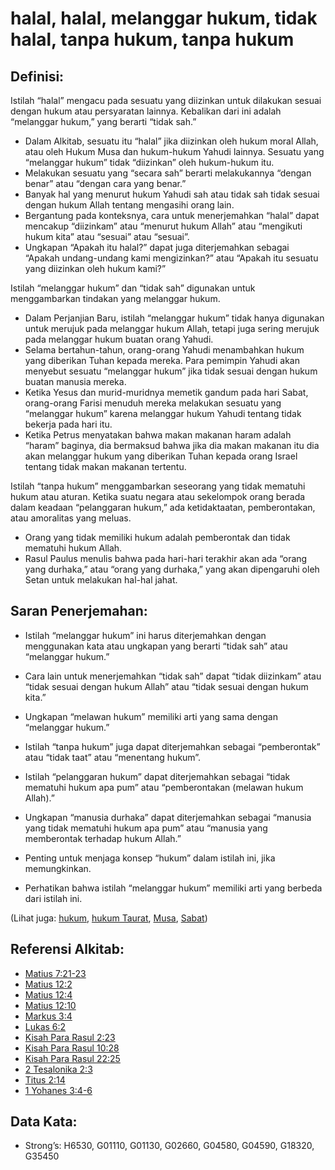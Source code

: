 # halal, halal, melanggar hukum, tidak halal, tanpa hukum, tanpa hukum

## Definisi:

Istilah “halal” mengacu pada sesuatu yang diizinkan untuk dilakukan sesuai dengan hukum atau persyaratan lainnya. Kebalikan dari ini adalah “melanggar hukum,” yang berarti “tidak sah.”

- Dalam Alkitab, sesuatu itu “halal” jika diizinkan oleh hukum moral Allah, atau oleh Hukum Musa dan hukum-hukum Yahudi lainnya. Sesuatu yang “melanggar hukum” tidak “diizinkan” oleh hukum-hukum itu.
- Melakukan sesuatu yang “secara sah” berarti melakukannya “dengan benar” atau “dengan cara yang benar.”
- Banyak hal yang menurut hukum Yahudi sah atau tidak sah tidak sesuai dengan hukum Allah tentang mengasihi orang lain.
- Bergantung pada konteksnya, cara untuk menerjemahkan “halal” dapat mencakup “diizinkam” atau “menurut hukum Allah” atau “mengikuti hukum kita” atau “sesuai” atau “sesuai”.
- Ungkapan “Apakah itu halal?” dapat juga diterjemahkan sebagai “Apakah undang-undang kami mengizinkan?” atau “Apakah itu sesuatu yang diizinkan oleh hukum kami?”

Istilah “melanggar hukum” dan “tidak sah” digunakan untuk menggambarkan tindakan yang melanggar hukum.

- Dalam Perjanjian Baru, istilah “melanggar hukum” tidak hanya digunakan untuk merujuk pada melanggar hukum Allah, tetapi juga sering merujuk pada melanggar hukum buatan orang Yahudi.
- Selama bertahun-tahun, orang-orang Yahudi menambahkan hukum yang diberikan Tuhan kepada mereka. Para pemimpin Yahudi akan menyebut sesuatu “melanggar hukum” jika tidak sesuai dengan hukum buatan manusia mereka.
- Ketika Yesus dan murid-muridnya memetik gandum pada hari Sabat, orang-orang Farisi menuduh mereka melakukan sesuatu yang “melanggar hukum” karena melanggar hukum Yahudi tentang tidak bekerja pada hari itu.
- Ketika Petrus menyatakan bahwa makan makanan haram adalah “haram” baginya, dia bermaksud bahwa jika dia makan makanan itu dia akan melanggar hukum yang diberikan Tuhan kepada orang Israel tentang tidak makan makanan tertentu.

Istilah “tanpa hukum” menggambarkan seseorang yang tidak mematuhi hukum atau aturan. Ketika suatu negara atau sekelompok orang berada dalam keadaan “pelanggaran hukum,” ada ketidaktaatan, pemberontakan, atau amoralitas yang meluas.

- Orang yang tidak memiliki hukum adalah pemberontak dan tidak mematuhi hukum Allah.
- Rasul Paulus menulis bahwa pada hari-hari terakhir akan ada “orang yang durhaka,” atau “orang yang durhaka,” yang akan dipengaruhi oleh Setan untuk melakukan hal-hal jahat.

## Saran Penerjemahan:

- Istilah “melanggar hukum” ini harus diterjemahkan dengan menggunakan kata atau ungkapan yang berarti “tidak sah” atau “melanggar hukum.”
- Cara lain untuk menerjemahkan “tidak sah” dapat “tidak diizinkam” atau “tidak sesuai dengan hukum Allah” atau “tidak sesuai dengan hukum kita.”
- Ungkapan “melawan hukum” memiliki arti yang sama dengan “melanggar hukum.”

- Istilah “tanpa hukum” juga dapat diterjemahkan sebagai “pemberontak” atau “tidak taat” atau “menentang hukum”.
- Istilah “pelanggaran hukum” dapat diterjemahkan sebagai “tidak mematuhi hukum apa pum” atau “pemberontakan (melawan hukum Allah).”
- Ungkapan “manusia durhaka” dapat diterjemahkan sebagai “manusia yang tidak mematuhi hukum apa pum” atau “manusia yang memberontak terhadap hukum Allah.”
- Penting untuk menjaga konsep “hukum” dalam istilah ini, jika memungkinkan.
- Perhatikan bahwa istilah “melanggar hukum” memiliki arti yang berbeda dari istilah ini.

(Lihat juga: [hukum](../other/law.md), [hukum Taurat](../kt/lawofmoses.md), [Musa](../names/moses.md), [Sabat](../kt/sabbath.md))

## Referensi Alkitab:

- [Matius 7:21-23](rc://en/tn/help/mat/07/21)
- [Matius 12:2](rc://en/tn/help/mat/12/02)
- [Matius 12:4](rc://en/tn/help/mat/12/04)
- [Matius 12:10](rc://en/tn/help/mat/12/10)
- [Markus 3:4](rc://en/tn/help/mrk/03/04)
- [Lukas 6:2](rc://en/tn/help/luk/06/02)
- [Kisah Para Rasul 2:23](rc://en/tn/help/act/02/23)
- [Kisah Para Rasul 10:28](rc://en/tn/help/act/10/28)
- [Kisah Para Rasul 22:25](rc://en/tn/help/act/22/25)
- [2 Tesalonika 2:3](rc://en/tn/help/2th/02/03)
- [Titus 2:14](rc://en/tn/help/tit/02/14)
- [1 Yohanes 3:4-6](rc://en/tn/help/1jn/03/04)

## Data Kata:

- Strong’s: H6530, G01110, G01130, G02660, G04580, G04590, G18320, G35450

